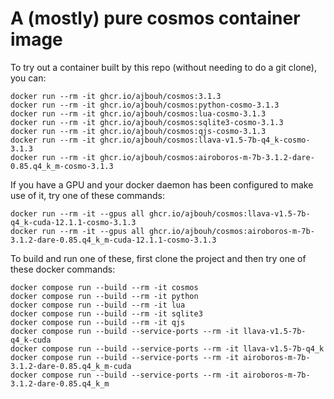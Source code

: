 # A (mostly) pure cosmos container image

To try out a container built by this repo (without needing to do a git clone), you can:
```
docker run --rm -it ghcr.io/ajbouh/cosmos:3.1.3
docker run --rm -it ghcr.io/ajbouh/cosmos:python-cosmo-3.1.3
docker run --rm -it ghcr.io/ajbouh/cosmos:lua-cosmo-3.1.3
docker run --rm -it ghcr.io/ajbouh/cosmos:sqlite3-cosmo-3.1.3
docker run --rm -it ghcr.io/ajbouh/cosmos:qjs-cosmo-3.1.3
docker run --rm -it ghcr.io/ajbouh/cosmos:llava-v1.5-7b-q4_k-cosmo-3.1.3
docker run --rm -it ghcr.io/ajbouh/cosmos:airoboros-m-7b-3.1.2-dare-0.85.q4_k_m-cosmo-3.1.3
```

If you have a GPU and your docker daemon has been configured to make use of it, try one of these commands:
```
docker run --rm -it --gpus all ghcr.io/ajbouh/cosmos:llava-v1.5-7b-q4_k-cuda-12.1.1-cosmo-3.1.3
docker run --rm -it --gpus all ghcr.io/ajbouh/cosmos:airoboros-m-7b-3.1.2-dare-0.85.q4_k_m-cuda-12.1.1-cosmo-3.1.3
```

To build and run one of these, first clone the project and then try one of these docker commands:
```
docker compose run --build --rm -it cosmos
docker compose run --build --rm -it python
docker compose run --build --rm -it lua
docker compose run --build --rm -it sqlite3
docker compose run --build --rm -it qjs
docker compose run --build --service-ports --rm -it llava-v1.5-7b-q4_k-cuda
docker compose run --build --service-ports --rm -it llava-v1.5-7b-q4_k
docker compose run --build --service-ports --rm -it airoboros-m-7b-3.1.2-dare-0.85.q4_k_m-cuda
docker compose run --build --service-ports --rm -it airoboros-m-7b-3.1.2-dare-0.85.q4_k_m
```

